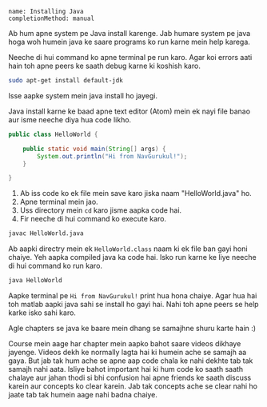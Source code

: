 ```ngMeta
name: Installing Java
completionMethod: manual
```

Ab hum apne system pe Java install karenge. Jab humare system pe java hoga woh humein java ke saare programs ko run karne mein help karega.

Neeche di hui command ko apne terminal pe run karo. Agar koi errors aati hain toh apne peers ke saath debug karne ki koshish karo.

```sh
sudo apt-get install default-jdk
```

Isse aapke system mein java install ho jayegi.

Java install karne ke baad apne text editor (Atom) mein ek nayi file banao aur isme neeche diya hua code likho.

```java
public class HelloWorld {

    public static void main(String[] args) {
        System.out.println("Hi from NavGurukul!");
    }

}
```

1. Ab iss code ko ek file mein save karo jiska naam "HelloWorld.java" ho.
2. Apne terminal mein jao.
3. Uss directory mein `cd` karo jisme aapka code hai.
4. Fir neeche di hui command ko execute karo.

```sh
javac HelloWorld.java
```

Ab aapki directry mein ek `HelloWorld.class` naam ki ek file ban gayi honi chaiye. Yeh aapka compiled java ka code hai. Isko run karne ke liye neeche di hui command ko run karo.

```sh
java HelloWorld
```

Aapke terminal pe `Hi from NavGurukul!` print hua hona chaiye. Agar hua hai toh matlab aapki java sahi se install ho gayi hai. Nahi toh apne peers se help karke isko sahi karo.

Agle chapters se java ke baare mein dhang se samajhne shuru karte hain :)

Course mein aage har chapter mein aapko bahot saare videos dikhaye jayenge. Videos dekh ke normally lagta hai ki humein ache se samajh aa gaya. But jab tak hum ache se apne aap code chala ke nahi dekhte tab tak samajh nahi aata. Isliye bahot important hai ki hum code ko saath saath chalaye aur jahan thodi si bhi confusion hai apne friends ke saath discuss karein aur concepts ko clear karein. Jab tak concepts ache se clear nahi ho jaate tab tak humein aage nahi badna chaiye.
